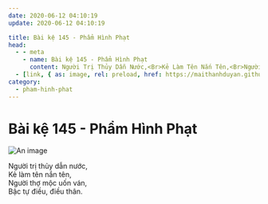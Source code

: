 ```yaml
---
date: 2020-06-12 04:10:19
update: 2020-06-12 04:10:19

title: Bài kệ 145 - Phẩm Hình Phạt
head:
  - - meta
    - name: Bài kệ 145 - Phẩm Hình Phạt
      content: Người Trị Thủy Dẫn Nước,<Br>Kẻ Làm Tên Nắn Tên,<Br>Người Thợ Mộc Uốn Ván,<Br>Bậc Tự Điều, Điều Thân.<Br>
  - [link, { as: image, rel: preload, href: https://maithanhduyan.github.io/kinh-phap-cu/img/pham-hinh-phat/pham-hinh-phat-145.jpg }]
category:
  - pham-hinh-phat
---
```


# Bài kệ 145 - Phẩm Hình Phạt

![An image](/img/pham-hinh-phat/pham-hinh-phat-145.jpg)

Người trị thủy dẫn nước,<br>Kẻ làm tên nắn tên,<br>Người thợ mộc uốn ván,<br>Bậc tự điều, điều thân.<br>
